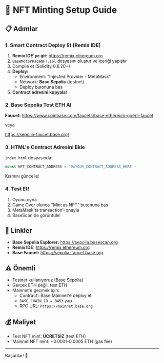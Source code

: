 # 🎨 NFT Minting Setup Guide

## 📋 Adımlar

### 1. Smart Contract Deploy Et (Remix IDE)

1. **Remix IDE'ye git:** https://remix.ethereum.org
2. `BaseMotorRaceNFT.sol` dosyasını oluştur ve içeriği yapıştır
3. Compile et (Solidity 0.8.20+)
4. **Deploy:**
   - Environment: "Injected Provider - MetaMask"
   - Network: **Base Sepolia** (testnet)
   - Deploy butonuna bas
5. **Contract adresini kopyala!**

### 2. Base Sepolia Test ETH Al

**Faucet:** https://www.coinbase.com/faucets/base-ethereum-goerli-faucet

veya

https://sepolia-faucet.base.org/

### 3. HTML'e Contract Adresini Ekle

`index.html` dosyasında:

```javascript
const NFT_CONTRACT_ADDRESS = '0xYOUR_CONTRACT_ADDRESS_HERE';
```

Kısmını güncelle!

### 4. Test Et!

1. Oyunu oyna
2. Game Over olunca "Mint as NFT" butonuna bas
3. MetaMask'ta transaction'ı onayla
4. BaseScan'de görüntüle!

## 🔗 Linkler

- **Base Sepolia Explorer:** https://sepolia.basescan.org
- **Remix IDE:** https://remix.ethereum.org
- **Base Faucet:** https://sepolia-faucet.base.org

## ⚠️ Önemli

- Testnet kullanıyoruz (Base Sepolia)
- Gerçek ETH değil, test ETH
- Mainnet'e geçmek için:
  - Contract'ı Base Mainnet'e deploy et
  - `BASE_CHAIN_ID = 8453` yap
  - RPC URL: `https://mainnet.base.org`

## 💰 Maliyet

- Test NFT mint: **ÜCRETSİZ** (test ETH)
- Mainnet NFT mint: ~0.0001-0.0005 ETH (gas fee)

---

Başarılar! 🚀
